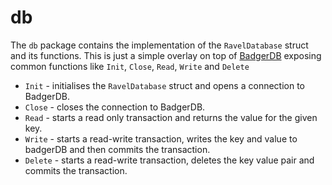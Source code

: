 # db

The `db` package contains the implementation of the `RavelDatabase` struct and its functions. 
This is just a simple overlay on top of [BadgerDB](https://github.com/dgraph-io/badger) exposing common
functions like `Init`, `Close`, `Read`, `Write` and `Delete`



- `Init` - initialises the `RavelDatabase` struct and opens a connection to BadgerDB.
- `Close` - closes the connection to BadgerDB.
- `Read` - starts a read only transaction and returns the value for the given key.
- `Write` - starts a read-write transaction, writes the key and value to badgerDB and then commits the transaction.
- `Delete` - starts a read-write transaction, deletes the key value pair and commits the transaction.